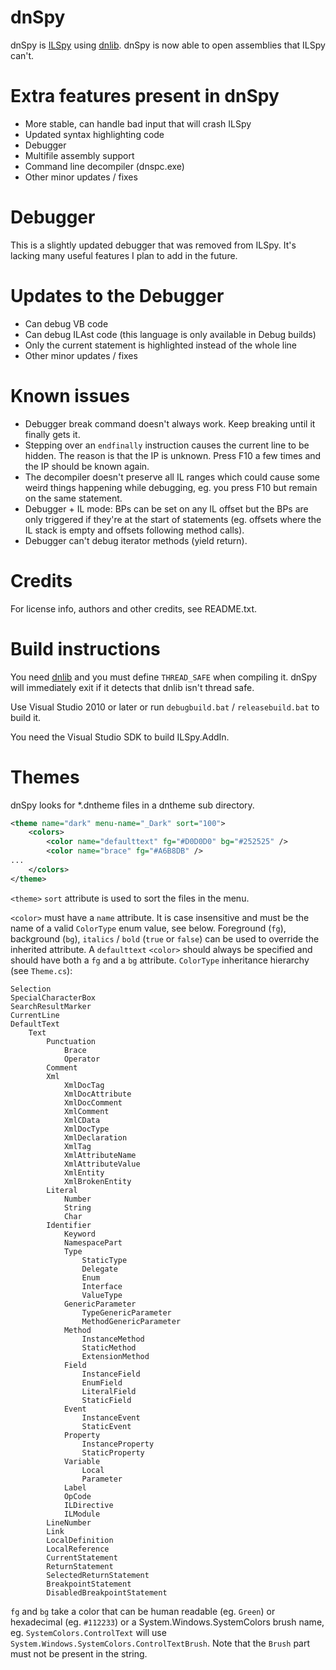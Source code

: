dnSpy
=====

dnSpy is [ILSpy](https://github.com/icsharpcode/ILSpy) using [dnlib](https://github.com/0xd4d/dnlib). dnSpy is now able to open assemblies that ILSpy can't.

Extra features present in dnSpy
===============================

* More stable, can handle bad input that will crash ILSpy
* Updated syntax highlighting code
* Debugger
* Multifile assembly support
* Command line decompiler (dnspc.exe)
* Other minor updates / fixes

Debugger
========

This is a slightly updated debugger that was removed from ILSpy. It's lacking many useful features I plan to add in the future.

Updates to the Debugger
=======================

* Can debug VB code
* Can debug ILAst code (this language is only available in Debug builds)
* Only the current statement is highlighted instead of the whole line
* Other minor updates / fixes

Known issues
============

* Debugger break command doesn't always work. Keep breaking until it finally gets it.
* Stepping over an `endfinally` instruction causes the current line to be hidden. The reason is that the IP is unknown. Press F10 a few times and the IP should be known again.
* The decompiler doesn't preserve all IL ranges which could cause some weird things happening while debugging, eg. you press F10 but remain on the same statement.
* Debugger + IL mode: BPs can be set on any IL offset but the BPs are only triggered if they're at the start of statements (eg. offsets where the IL stack is empty and offsets following method calls).
* Debugger can't debug iterator methods (yield return).

Credits
=======

For license info, authors and other credits, see README.txt.

Build instructions
==================

You need [dnlib](https://github.com/0xd4d/dnlib) and you must define `THREAD_SAFE` when compiling it. dnSpy will immediately exit if it detects that dnlib isn't thread safe.

Use Visual Studio 2010 or later or run `debugbuild.bat` / `releasebuild.bat` to build it.

You need the Visual Studio SDK to build ILSpy.AddIn.

Themes
======
dnSpy looks for *.dntheme files in a dntheme sub directory.

```XML
<theme name="dark" menu-name="_Dark" sort="100">
	<colors>
		<color name="defaulttext" fg="#D0D0D0" bg="#252525" />
		<color name="brace" fg="#A6B8DB" />
...
	</colors>
</theme>
```

`<theme>` `sort` attribute is used to sort the files in the menu.

`<color>` must have a `name` attribute. It is case insensitive and must be the name of a valid `ColorType` enum value, see below. Foreground (`fg`), background (`bg`), `italics` / `bold`  (`true` or `false`) can be used to override the inherited attribute. A `defaulttext` `<color>` should always be specified and should have both a `fg` and a `bg` attribute. `ColorType` inheritance hierarchy (see `Theme.cs`):

```
Selection
SpecialCharacterBox
SearchResultMarker
CurrentLine
DefaultText
	Text
		Punctuation
			Brace
			Operator
		Comment
		Xml
			XmlDocTag
			XmlDocAttribute
			XmlDocComment
			XmlComment
			XmlCData
			XmlDocType
			XmlDeclaration
			XmlTag
			XmlAttributeName
			XmlAttributeValue
			XmlEntity
			XmlBrokenEntity
		Literal
			Number
			String
			Char
		Identifier
			Keyword
			NamespacePart
			Type
				StaticType
				Delegate
				Enum
				Interface
				ValueType
			GenericParameter
				TypeGenericParameter
				MethodGenericParameter
			Method
				InstanceMethod
				StaticMethod
				ExtensionMethod
			Field
				InstanceField
				EnumField
				LiteralField
				StaticField
			Event
				InstanceEvent
				StaticEvent
			Property
				InstanceProperty
				StaticProperty
			Variable
				Local
				Parameter
			Label
			OpCode
			ILDirective
			ILModule
		LineNumber
		Link
		LocalDefinition
		LocalReference
		CurrentStatement
		ReturnStatement
		SelectedReturnStatement
		BreakpointStatement
		DisabledBreakpointStatement
```

`fg` and `bg` take a color that can be human readable (eg. `Green`) or hexadecimal (eg. `#112233`) or a System.Windows.SystemColors brush name, eg. `SystemColors.ControlText` will use `System.Windows.SystemColors.ControlTextBrush`. Note that the `Brush` part must not be present in the string.
